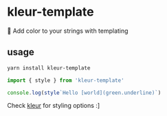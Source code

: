 # kleur-template
🌈 Add color to your strings with templating

## usage
```bash
yarn install kleur-template
```

```js
import { style } from 'kleur-template'

console.log(style`Hello [world](green.underline)`)
```

Check [kleur](https://github.com/lukeed/kleur#api) for styling options :]